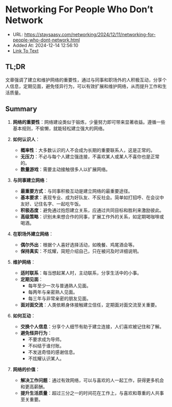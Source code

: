 # Networking For People Who Don’t Network
- URL: https://staysaasy.com/networking/2024/12/11/networking-for-people-who-dont-network.html
- Added At: 2024-12-14 12:56:10
- [Link To Text](2024-12-14-networking-for-people-who-don’t-network_raw.md)

## TL;DR
文章强调了建立和维护网络的重要性，通过与同事和职场外的人积极互动，分享个人信息，定期见面，避免怪异行为，可以有效扩展和维护网络，从而提升工作和生活质量。

## Summary
1. **网络的重要性**：网络建设类似于锻炼，少量努力即可带来显著收益。遵循一些基本规则，不偷懒，就能轻松建立强大的网络。

2. **如何认识人**：
   - **概率性**：大多数认识的人不会成为长期的重要联系人，这是正常的。
   - **无压力**：不必与每个人建立强连接，不喜欢某人或某人不喜你也是正常的。
   - **数量游戏**：需要主动接触很多人以扩展网络。

3. **与同事建立网络**：
   - **最重要方式**：与同事积极互动是建立网络的最重要途径。
   - **基本要求**：表现专业、成为好队友、不反社会。简单如打招呼、在会议中友好、记住名字、一起吃午饭。
   - **积极态度**：避免通过抱怨建立关系，应通过共同目标和胜利来激励彼此。
   - **高级策略**：识别未来想合作的同事，扩展工作外的关系，如定期喝咖啡或喝酒。

4. **在职场外建立网络**：
   - **偶尔外出**：根据个人喜好选择活动，如晚餐、鸡尾酒会等。
   - **保持真实**：不炫耀，简短介绍自己，只在被问及时详细说明。

5. **维护网络**：
   - **适时联系**：每当想起某人时，主动联系，分享生活中的小事。
   - **定期见面**：
     - 每年至少一次与普通熟人见面。
     - 每两年与亲密熟人见面。
     - 每三年与非常亲密的朋友见面。
   - **面对面交流**：人类依赖身体接触建立信任，定期面对面交流至关重要。

6. **如何互动**：
   - **交换个人信息**：分享个人细节有助于建立连接，人们喜欢被记住和了解。
   - **避免怪异行为**：
     - 不要求成为导师。
     - 不纠结于谁付账。
     - 不发送奇怪的感谢信息。
     - 不炫耀认识某人。

7. **网络的价值**：
   - **解决工作问题**：通过有效网络，可以与喜欢的人一起工作，获得更多机会和更高薪酬。
   - **提升生活质量**：超过三分之一的时间花在工作上，与喜欢和尊重的人共事至关重要。
